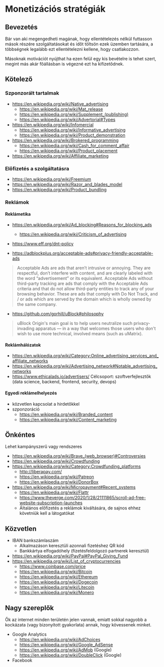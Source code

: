 # Monetizációs stratégiák

## Bevezetés

Bár van aki megengedheti magának, hogy ellentételezés nélkül futtasson mások részére szolgáltatásokat és időt töltsön ezek üzemben tartására, a többségnek legalább ezt ellentételezni kellene, hogy csatlakozzon.

Másoknak motivációt nyújthat ha ezen felül egy kis bevételre is tehet szert, megint más akár főállásban is végezné ezt ha kifizetődnek.

## Kötelező

### Szponzorált tartalmak

* https://en.wikipedia.org/wiki/Native_advertising
  * https://en.wikipedia.org/wiki/Mat_release
  * https://en.wikipedia.org/wiki/Supplement_(publishing)
  * https://en.wikipedia.org/wiki/Advertorial#Types
* https://en.wikipedia.org/wiki/Infomercial
  * https://en.wikipedia.org/wiki/Informative_advertising
  * https://en.wikipedia.org/wiki/Product_demonstration
* https://en.wikipedia.org/wiki/Brokered_programming
  * https://en.wikipedia.org/wiki/Cash_for_comment_affair
  * https://en.wikipedia.org/wiki/Product_placement
* https://en.wikipedia.org/wiki/Affiliate_marketing

### Előfizetés a szolgáltatásra

* https://en.wikipedia.org/wiki/Freemium
* https://en.wikipedia.org/wiki/Razor_and_blades_model
* https://en.wikipedia.org/wiki/Product_bundling

### Reklámok

#### Reklámetika

* https://en.wikipedia.org/wiki/Ad_blocking#Reasons_for_blocking_ads
  * https://en.wikipedia.org/wiki/Criticism_of_advertising
* https://www.eff.org/dnt-policy

* https://adblockplus.org/acceptable-ads#privacy-friendly-acceptable-ads

> Acceptable Ads are ads that aren’t intrusive or annoying. They are respectful, don’t interfere with content, and are clearly labeled with the word “advertisement” or its equivalent.
> Acceptable Ads without third-party tracking are ads that comply with the Acceptable Ads criteria and that do not allow third-party entities to track any of your browsing behavior. These are ads that comply with Do Not Track, and / or ads which are served by the domain which is wholly owned by the same company.

* https://github.com/gorhill/uBlock#philosophy

> uBlock Origin's main goal is to help users neutralize such privacy-invading apparatus — in a way that welcomes those users who don't wish to use more technical, involved means (such as uMatrix).

#### Reklámhálózatok

* https://en.wikipedia.org/wiki/Category:Online_advertising_services_and_affiliate_networks
* https://en.wikipedia.org/wiki/Advertising_network#Notable_advertising_networks
* https://www.ethicalads.io/advertisers/ Célcsoport: szoftverfejlesztők (data science, backend, frontend, security, devops)

#### Egyedi reklámelhelyezés

* közvetlen kapcsolat a hirdetőkkel
* szponzoráció
  * https://en.wikipedia.org/wiki/Branded_content
  * https://en.wikipedia.org/wiki/Content_marketing

## Önkéntes

Lehet kampányszerű vagy rendszeres

* https://en.wikipedia.org/wiki/Brave_(web_browser)#Controversies
* https://en.wikipedia.org/wiki/Crowdfunding
* https://en.wikipedia.org/wiki/Category:Crowdfunding_platforms
  * http://liberapay.com/
  * https://en.wikipedia.org/wiki/Patreon
  * https://en.wikipedia.org/wiki/DonorBox
* https://en.wikipedia.org/wiki/Micropayment#Recent_systems
  * https://en.wikipedia.org/wiki/Flattr
  * https://www.theverge.com/2020/1/28/21111865/scroll-ad-free-website-subscription-launches
  * Általános előfizetés a reklámok kiváltására, de sajnos ehhez követniük kell a látogatókat

## Közvetlen

* IBAN bankszámlaszám
  * Alkalmazáson keresztüli azonnali fizetéshez QR kód
  * Bankkártya elfogadóhely (fizetésfeldolgozó partnerek keresztül)
* https://en.wikipedia.org/wiki/PayPal#PayPal_Giving_Fund
* https://en.wikipedia.org/wiki/List_of_cryptocurrencies
  * https://www.coinbase.com/price
  * https://en.wikipedia.org/wiki/Bitcoin
  * https://en.wikipedia.org/wiki/Ethereum
  * https://en.wikipedia.org/wiki/Dogecoin
  * https://en.wikipedia.org/wiki/Litecoin
  * https://en.wikipedia.org/wiki/Monero

## Nagy szereplők

Ők az internet minden területén jelen vannak, emiatt sokkal nagyobb a kockázata (vagy bizonyított gyakorlata) annak, hogy kövessenek minket.

* Google Analytics
  * https://en.wikipedia.org/wiki/AdChoices
  * https://en.wikipedia.org/wiki/Google_AdSense
  * https://en.wikipedia.org/wiki/AdMob (Google)
  * https://en.wikipedia.org/wiki/DoubleClick (Google)
* Facebook
